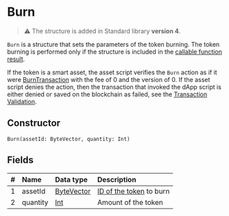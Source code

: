 # Burn

> :warning: The structure is added in Standard library **version 4**.

`Burn` is a structure that sets the parameters of the token burning. The token burning is performed only if the structure is included in the [callable function result](/en/ride/v5/functions/callable-function#invocation-result-2).

If the token is a smart asset, the asset script verifies the `Burn` action as if it were [BurnTransaction](/en/ride/v5/structures/transaction-structures/burn-transaction) with the fee of 0 and the version of 0. If the asset script denies the action, then the transaction that invoked the dApp script is either denied or saved on the blockchain as failed, see the [Transaction Validation](/en/blockchain/transaction/transaction-validation).

## Constructor

```ride
Burn(assetId: ByteVector, quantity: Int)
```

## Fields

| # | Name | Data type | Description |
| :--- | :--- | :--- | :--- |
| 1 | assetId | [ByteVector](/en/ride/v5/data-types/byte-vector) | [ID of the token](/en/blockchain/token/token-id) to burn |
| 2 | quantity | [Int](/en/ride/v5/data-types/int) | Amount of the token |